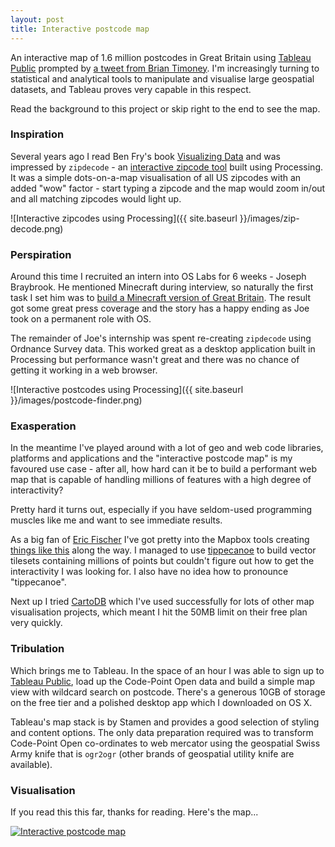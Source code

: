 ```yaml
---
layout: post
title: Interactive postcode map
---
```

An interactive map of 1.6 million postcodes in Great Britain using [Tableau Public](https://public.tableau.com/s/) prompted by [a tweet from Brian Timoney](https://twitter.com/briantimoney/status/605430821730684928). I'm increasingly turning to statistical and analytical tools to manipulate and visualise large geospatial datasets, and Tableau proves very capable in this respect.

Read the background to this project or skip right to the end to see the map.

### Inspiration

Several years ago I read Ben Fry's book [Visualizing Data](http://www.amazon.co.uk/exec/obidos/ASIN/0596514557/ref=nosim/benfrycom-20) and was impressed by `zipdecode` - an [interactive zipcode tool](http://benfry.com/zipdecode/) built using Processing. It was a simple dots-on-a-map visualisation of all US zipcodes with an added &quot;wow&quot; factor - start typing a zipcode and the map would zoom in/out and all matching zipcodes would light up.

![Interactive zipcodes using Processing]({{ site.baseurl }}/images/zip-decode.png)

### Perspiration

Around this time I recruited an intern into OS Labs for 6 weeks - Joseph Braybrook. He mentioned Minecraft during interview, so naturally the first task I set him was to [build a Minecraft version of Great Britain](http://www.ordnancesurvey.co.uk/innovate/developers/minecraft-map-britain.html). The result got some great press coverage and the story has a happy ending as Joe took on a permanent role with OS.

The remainder of Joe's internship was spent re-creating `zipdecode` using Ordnance Survey data. This worked great as a desktop application built in Processing but performance wasn't great and there was no chance of getting it working in a web browser.

![Interactive postcodes using Processing]({{ site.baseurl }}/images/postcode-finder.png)

### Exasperation

In the meantime I've played around with a lot of geo and web code libraries, platforms and applications and the &quot;interactive postcode map&quot; is my favoured use case - after all, how hard can it be to build a performant web map that is capable of handling millions of features with a high degree of interactivity?

Pretty hard it turns out, especially if you have seldom-used programming muscles like me and want to see immediate results.

As a big fan of [Eric Fischer](https://www.mapbox.com/about/team/#eric-fischer) I've got pretty into the Mapbox tools creating [things like this](http://gdunlop.github.io/Vector-maps-in-the-browser) along the way. I managed to use [tippecanoe](https://github.com/mapbox/tippecanoe) to build vector tilesets containing millions of points but couldn't figure out how to get the interactivity I was looking for. I also have no idea how to pronounce &quot;tippecanoe&quot;.

Next up I tried [CartoDB](https://cartodb.com/) which I've used successfully for lots of other map visualisation projects, which meant I hit the 50MB limit on their free plan very quickly.

### Tribulation

Which brings me to Tableau. In the space of an hour I was able to sign up to [Tableau Public](https://public.tableau.com/s/), load up the Code-Point Open data and build a simple map view with wildcard search on postcode. There's a generous 10GB of storage on the free tier and a polished desktop app which I downloaded on OS X.

Tableau's map stack is by Stamen and provides a good selection of styling and content options. The only data preparation required was to transform Code-Point Open co-ordinates to web mercator using the geospatial Swiss Army knife that is `ogr2ogr` (other brands of geospatial utility knife are available).

### Visualisation

If you read this this far, thanks for reading. Here's the map...

<script type='text/javascript' src='https://public.tableau.com/javascripts/api/viz_v1.js'></script><div class='tableauPlaceholder' style='width: 720px; height: 720px;'><noscript><a href='http:&#47;&#47;gdunlop.github.io&#47;Interactive-postcode-map'><img alt='Interactive postcode map' src='https:&#47;&#47;public.tableau.com&#47;static&#47;images&#47;Bo&#47;Book1_3180&#47;cp-map&#47;1_rss.png' style='border: none' /></a></noscript><object class='tableauViz' width='720' height='720' style='display:none;'><param name='host_url' value='https%3A%2F%2Fpublic.tableau.com%2F' /> <param name='site_root' value='' /><param name='name' value='Book1_3180&#47;cp-map' /><param name='tabs' value='no' /><param name='toolbar' value='yes' /><param name='static_image' value='https:&#47;&#47;public.tableau.com&#47;static&#47;images&#47;Bo&#47;Book1_3180&#47;cp-map&#47;1.png' /> <param name='animate_transition' value='yes' /><param name='display_static_image' value='yes' /><param name='display_spinner' value='yes' /><param name='display_overlay' value='yes' /><param name='display_count' value='yes' /><param name='showVizHome' value='no' /><param name='showTabs' value='y' /><param name='bootstrapWhenNotified' value='true' /></object></div>
